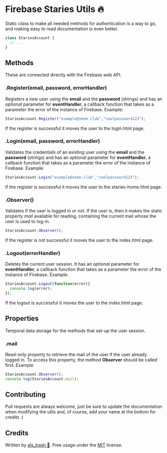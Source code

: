 # Firebase Staries Utils 🔥
Static class to make all needed methods for authentication is a way to go, and making easy to read documentation is even better. 
```javascript
class StariesAccount {
  // ...
}
```

## Methods
These are connected directly with the Firebase web API.

### .Register(email, password, errorHandler)
Registers a new user using the **email** and the **password** (strings) and has an _optional_ parameter for **eventHandler**, a callback function that takes as a parameter the error of the instance of Firebase. Example:
```javascript
StariesAccount.Register("example@skem.club","coolpassword123");
```
If the register is successful it moves the user to the login.html page.

### .Login(email, password, errorHandler)
Validates the credentials of an existing user using the **email** and the **password** (strings) and has an _optional_ parameter for **eventHandler**, a callback function that takes as a parameter the error of the instance of Firebase. Example:
```javascript
StariesAccount.Login("example@skem.club","coolpassword123");
```
If the register is successful it moves the user to the staries-home.html page.

### .Observer()
Validates if the user is logged in or not. If the user is, then it makes the static property _mail_ available for reading, containing the current mail whose the user is used to log-in. 
```javascript
StariesAccount.Observer();
```
If the register is not successful it moves the user to the index.html page.

### .Logout(errorHandler)
Deletes the current user session. It has an _optional_ parameter for **eventHandler**, a callback function that takes as a parameter the error of the instance of Firebase. Example:
```javascript
StariesAccount.Logout(function(error){
  console.log(error);
});
```
If the logout is successful it moves the user to the index.html page.

## Properties
Temporal data storage for the methods that set-up the user session.
### .mail
Read-only property to retrieve the mail of the user if the user already logged in. To access this property, the method **Observer** should be called first. Example
```javascript
StariesAccount.Observer();
console.log(StariesAccount.mail);
```


## Contributing
Pull requests are always welcome, just be sure to update the documentation when modifying the utils and, of course, add your name at the bottom for credits :)

## Credits
Written by [als_trash 🍣](https://github.com/alstrash/).
Free usage under the [MIT](https://choosealicense.com/licenses/mit/) license.
